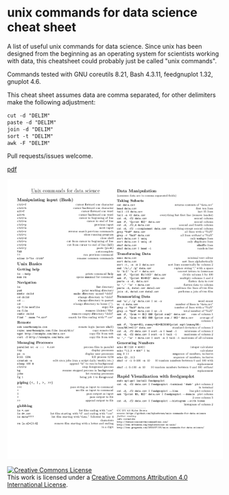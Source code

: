 # unix commands for data science cheat sheet

A list of useful unix commands for data science. Since unix has been designed from the beginning as an operating system for scientists working with data, this cheatsheet could probably just be called "unix commands".

Commands tested with GNU coreutils 8.21, Bash 4.3.11, feedgnuplot 1.32, gnuplot 4.6.

This cheat sheet assumes data are comma separated, for other delimiters make the following adjustment:

    cut -d "DELIM"
    paste -d "DELIM"
    join -d "DELIM"
    sort -t "DELIM"
    awk -F "DELIM"
Pull requests/issues welcome.


[pdf](https://github.com/kylerbrown/unix-commands-for-data-science/raw/master/unix-commands-for-data-science.pdf)

[![png version](https://github.com/kylerbrown/unix-commands-for-data-science/blob/master/unix-commands-for-data-science.png)](https://github.com/kylerbrown/unix-commands-for-data-science/raw/master/unix-commands-for-data-science.pdf)


<a rel="license" href="http://creativecommons.org/licenses/by/4.0/"><img alt="Creative Commons License" style="border-width:0" src="https://i.creativecommons.org/l/by/4.0/88x31.png" /></a><br />This work is licensed under a <a rel="license" href="http://creativecommons.org/licenses/by/4.0/">Creative Commons Attribution 4.0 International License</a>.
